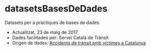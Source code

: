 # datasetsBasesDeDades
Datasets per a pràctiques de bases de dades

* Actualitzat, 23 de maig de 2017
* Dades facilitades per: Servei Català de Trànsit
* Origen de dades: [Accidents de trànsit amb víctimes a Catalunya](https://analisi.transparenciacatalunya.cat/Transport/Accidents-de-tr-nsit-amb-v-ctimes-a-Catalunya/rmgc-ncpb)
